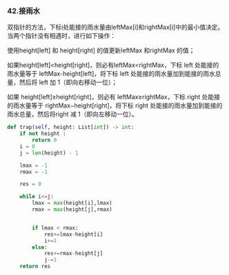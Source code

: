 ### 42.接雨水

双指针的方法，下标i处能接的雨水量由leftMax[i]和rightMax[i]中的最小值决定。
当两个指针没有相遇时，进行如下操作：

使用height[left] 和 height[right] 的值更新leftMax 和rightMax 的值；

如果height[left]<height[right]，则必有leftMax<rightMax，下标 left 处能接的雨水量等于 leftMax-height[left]，将下标 left 处能接的雨水量加到能接的雨水总量，然后将 left 加 1（即向右移动一位）；

如果 height[left]≥height[right]，则必有 leftMax≥rightMax，下标 right 处能接的雨水量等于 rightMax−height[right]，将下标 right 处能接的雨水量加到能接的雨水总量，然后将right 减 1（即向左移动一位）。


```python
def trap(self, height: List[int]) -> int:
    if not height :
        return 0
    i = 0
    j = len(height) - 1

    lmax = -1
    rmax = -1

    res = 0 

    while i<=j:
        lmax = max(height[i],lmax)
        rmax = max(height[j],rmax)


        if lmax < rmax:
            res+=lmax-height[i]
            i+=1
        else:
            res+=rmax-height[j]
            j-=1
    return res

```